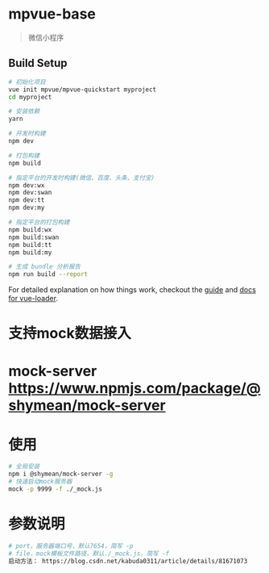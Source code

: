# mpvue-base

> 微信小程序

## Build Setup

``` bash
# 初始化项目
vue init mpvue/mpvue-quickstart myproject
cd myproject

# 安装依赖
yarn

# 开发时构建
npm dev

# 打包构建
npm build

# 指定平台的开发时构建(微信、百度、头条、支付宝)
npm dev:wx
npm dev:swan
npm dev:tt
npm dev:my

# 指定平台的打包构建
npm build:wx
npm build:swan
npm build:tt
npm build:my

# 生成 bundle 分析报告
npm run build --report
```

For detailed explanation on how things work, checkout the [guide](http://vuejs-templates.github.io/webpack/) and [docs for vue-loader](http://vuejs.github.io/vue-loader).

# 支持mock数据接入
# mock-server https://www.npmjs.com/package/@shymean/mock-server
# 使用
``` bash
# 全局安装
npm i @shymean/mock-server -g
# 快速启动mock服务器
mock -p 9999 -f ./_mock.js
```
# 参数说明
``` bash
# port，服务器端口号，默认7654，简写 -p
# file，mock模板文件路径，默认./_mock.js，简写 -f
启动方法： https://blog.csdn.net/kabuda0311/article/details/81671073
```